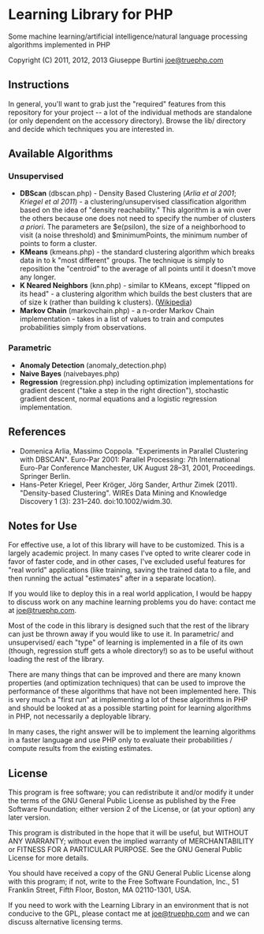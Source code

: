 # Learning Library for PHP 
Some machine learning/artificial intelligence/natural language processing algorithms implemented in PHP

Copyright (C) 2011, 2012, 2013 Giuseppe Burtini <joe@truephp.com>

## Instructions

In general, you'll want to grab just the "required" features from this repository for your project -- a lot of the individual methods are standalone (or only dependent on the accessory directory). Browse the lib/ directory and decide which techniques you are interested in.

## Available Algorithms

### Unsupervised
* **DBScan** (dbscan.php) - Density Based Clustering (_Arlia et al 2001_; _Kriegel et al 2011_) - a clustering/unsupervised classification algorithm based on the idea of "density reachability." This algorithm is a win over the others because one does not need to specify the number of clusters _a priori_. The parameters are $e(psilon), the size of a neighborhood to visit (a noise threshold) and $minimumPoints, the minimum number of points to form a cluster.
* **KMeans** (kmeans.php) - the standard clustering algorithm which breaks data in to k "most different" groups. The technique is simply to reposition the "centroid" to the average of all points until it doesn't move any longer.
* **K Neared Neighbors** (knn.php) - similar to KMeans, except "flipped on its head" - a clustering algorithm which builds the best clusters that are of size k (rather than building k clusters). ([Wikipedia](http://en.wikipedia.org/wiki/K-nearest_neighbors_algorithm))
* **Markov Chain** (markovchain.php) - a n-order Markov Chain implementation - takes in a list of values to train and computes probabilities simply from observations.

### Parametric
* **Anomaly Detection** (anomaly_detection.php)
* **Naive Bayes** (naivebayes.php)
* **Regression** (regression.php) including optimization implementations for gradient descent ("take a step in the right direction"), stochastic gradient descent, normal equations and a logistic regression implementation.

## References
* Domenica Arlia, Massimo Coppola. "Experiments in Parallel Clustering with DBSCAN". Euro-Par 2001: Parallel Processing: 7th International Euro-Par Conference Manchester, UK August 28–31, 2001, Proceedings. Springer Berlin.
* Hans-Peter Kriegel, Peer Kröger, Jörg Sander, Arthur Zimek (2011). "Density-based Clustering". WIREs Data Mining and Knowledge Discovery 1 (3): 231–240. doi:10.1002/widm.30.

## Notes for Use

For effective use, a lot of this library will have to be customized. This is a largely academic project. In many cases I've opted to write clearer code in favor of faster code, and in other cases, I've excluded useful features for "real world" applications (like training, saving the trained data to a file, and then running the actual "estimates" after in a separate location). 

If you would like to deploy this in a real world application, I would be happy to discuss work on any machine learning problems you do have: contact me at joe@truephp.com.

Most of the code in this library is designed such that the rest of the library can just be thrown away if you would like to use it. In parametric/ and unsupervised/ each "type" of learning is implemented in a file of its own (though, regression stuff gets a whole directory!) so as to be useful without loading the rest of the library.

There are many things that can be improved and there are many known properties (and optimization techniques) that can be used to improve the performance of these algorithms that have not been implemented here. This is very much a "first run" at implementing a lot of these algorithms in PHP and should be looked at as a possible starting point for learning algorithms in PHP, not necessarily a deployable library.

In many cases, the right answer will be to implement the learning algorithms in a faster language and use PHP only to evaluate their probabilities / compute results from the existing estimates. 

## License

This program is free software; you can redistribute it and/or modify it under the terms of the GNU General Public License as published by the Free Software Foundation; either version 2 of the License, or (at your option) any later version.

This program is distributed in the hope that it will be useful, but WITHOUT ANY WARRANTY; without even the implied warranty of MERCHANTABILITY or FITNESS FOR A PARTICULAR PURPOSE.  See the GNU General Public License for more details. 

You should have received a copy of the GNU General Public License along with this program; if not, write to the Free Software Foundation, Inc., 51 Franklin Street, Fifth Floor, Boston, MA  02110-1301, USA.

If you need to work with the Learning Library in an environment that is not conducive to the GPL, please contact me at <joe@truephp.com> and we can discuss alternative licensing terms.

